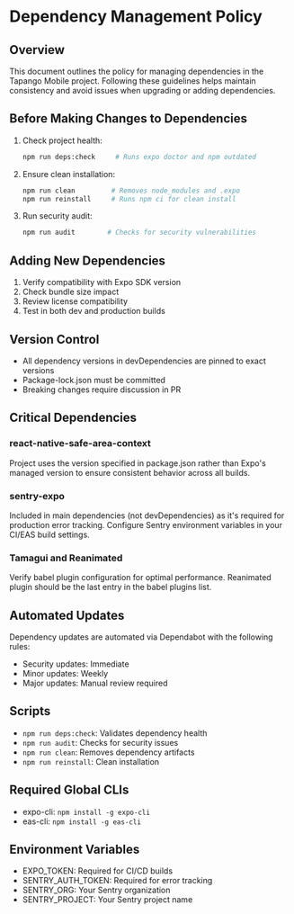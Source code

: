 # Dependency Management Policy

## Overview

This document outlines the policy for managing dependencies in the Tapango Mobile project. Following these guidelines helps maintain consistency and avoid issues when upgrading or adding dependencies.

## Before Making Changes to Dependencies

1. Check project health:
   ```bash
   npm run deps:check     # Runs expo doctor and npm outdated
   ```

2. Ensure clean installation:
   ```bash
   npm run clean         # Removes node_modules and .expo
   npm run reinstall     # Runs npm ci for clean install
   ```

3. Run security audit:
   ```bash
   npm run audit        # Checks for security vulnerabilities
   ```

## Adding New Dependencies

1. Verify compatibility with Expo SDK version
2. Check bundle size impact
3. Review license compatibility
4. Test in both dev and production builds

## Version Control

- All dependency versions in devDependencies are pinned to exact versions
- Package-lock.json must be committed
- Breaking changes require discussion in PR

## Critical Dependencies

### react-native-safe-area-context
Project uses the version specified in package.json rather than Expo's managed version to ensure consistent behavior across all builds.

### sentry-expo
Included in main dependencies (not devDependencies) as it's required for production error tracking. Configure Sentry environment variables in your CI/EAS build settings.

### Tamagui and Reanimated
Verify babel plugin configuration for optimal performance. Reanimated plugin should be the last entry in the babel plugins list.

## Automated Updates

Dependency updates are automated via Dependabot with the following rules:
- Security updates: Immediate
- Minor updates: Weekly
- Major updates: Manual review required

## Scripts

- `npm run deps:check`: Validates dependency health
- `npm run audit`: Checks for security issues
- `npm run clean`: Removes dependency artifacts
- `npm run reinstall`: Clean installation

## Required Global CLIs

- expo-cli: `npm install -g expo-cli`
- eas-cli: `npm install -g eas-cli`

## Environment Variables

- EXPO_TOKEN: Required for CI/CD builds
- SENTRY_AUTH_TOKEN: Required for error tracking
- SENTRY_ORG: Your Sentry organization
- SENTRY_PROJECT: Your Sentry project name